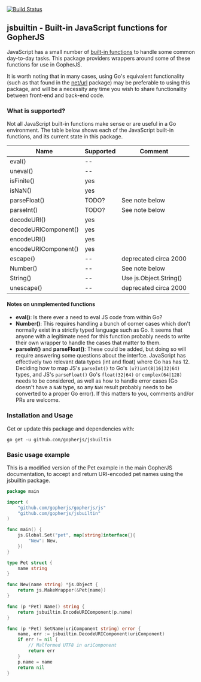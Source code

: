 [![Build Status](https://api.travis-ci.org/gopherjs/jsbuiltin.svg?branch=master)](https://travis-ci.org/gopherjs/jsbuiltin)

jsbuiltin - Built-in JavaScript functions for GopherJS
------------------------------------------------------

JavaScript has a small number of [built-in
functions](https://developer.mozilla.org/en/docs/Web/JavaScript/Reference/Global_Objects)
to handle some common day-to-day tasks. This package providers wrappers around
some of these functions for use in GopherJS.

It is worth noting that in many cases, using Go's equivalent functionality
(such as that found in the [net/url](https://golang.org/pkg/net/url/) package)
may be preferable to using this package, and will be a necessity any time you
wish to share functionality between front-end and back-end code.

### What is supported?
Not all JavaScript built-in functions make sense or are useful in a Go
environment. The table below shows each of the JavaScript built-in functions,
and its current state in this package.

| Name                 | Supported | Comment                     |
|----------------------|-----------|-----------------------------|
| eval()               | --        |                             |
| uneval()             | --        |                             |
| isFinite()           | yes       |                             |
| isNaN()              | yes       |                             |
| parseFloat()         | TODO?     | See note below              |
| parseInt()           | TODO?     | See note below              |
| decodeURI()          | yes       |                             |
| decodeURIComponent() | yes       |                             |
| encodeURI()          | yes       |                             |
| encodeURIComponent() | yes       |                             |
| escape()             | --        | deprecated circa 2000       |
| Number()             | --        | See note below              |
| String()             | --        | Use js.Object.String()      |
| unescape()           | --        | deprecated circa 2000       |

#### Notes on unmplemented functions

* **eval()**: Is there ever a need to eval JS code from within Go?
* **Number()**: This requires handling a bunch of corner cases which don't
 normally exist in a strictly typed language such as Go. It seems that anyone
 with a legitimate need for this function probably needs to write their own
 wrapper to handle the cases that matter to them.
* **parseInt()** and **parseFloat()**: These could be added, but doing so
 will require answering some questions about the interfce. JavaScript has
 effectively two relevant data types (int and float) where Go has has 12.
 Deciding how to map JS's `parseInt()` to Go's `(u?)int(8|16|32|64)` types,
 and JS's `parseFloat()` Go's `float(32|64)` or `complex(64|128)` needs to
 be considered, as well as how to handle error cases (Go doesn't have a `NaN`
 type, so any `NaN` result probably needs to be converted to a proper Go
 error). If this matters to you, comments and/or PRs are welcome.

### Installation and Usage
Get or update this package and dependencies with:

```
go get -u github.com/gopherjs/jsbuiltin
```

### Basic usage example

This is a modified version of the Pet example in the main GopherJS documentation,
to accept and return URI-encoded pet names using the jsbuiltin package.

```go
package main

import (
	"github.com/gopherjs/gopherjs/js"
	"github.com/gopherjs/jsbuiltin"
)

func main() {
	js.Global.Set("pet", map[string]interface{}{
		"New": New,
	})
}

type Pet struct {
	name string
}

func New(name string) *js.Object {
	return js.MakeWrapper(&Pet{name})
}

func (p *Pet) Name() string {
	return jsbuiltin.EncodeURIComponent(p.name)
}

func (p *Pet) SetName(uriComponent string) error {
	name, err := jsbuiltin.DecodeURIComponent(uriComponent)
	if err != nil {
		// Malformed UTF8 in uriComponent
		return err
	}
	p.name = name
	return nil
}
```
